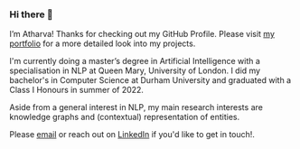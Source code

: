 ### Hi there 👋

I’m Atharva! Thanks for checking out my GitHub Profile. Please visit [my portfolio](https://www.atharvacodes.ml/) for a more detailed look into my projects.

I'm currently doing a master’s degree in Artificial Intelligence with a specialisation in NLP at Queen Mary, University of London. I did my bachelor's in Computer Science at Durham University and graduated with a Class I Honours in summer of 2022.

Aside from a general interest in NLP, my main research interests are knowledge graphs and (contextual) representation of entities.

Please [email](mainto:atharvatidke80@gmail.com) or reach out on [LinkedIn](https://www.linkedin.com/in/atharvat80/) if you'd like to get in touch!.
